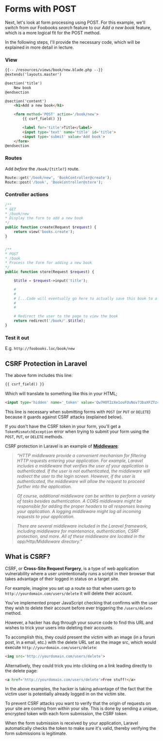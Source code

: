 # Forms with POST

Next, let's look at form processing using POST. For this example, we'll switch from our Foobooks *search* feature to our *Add a new book* feature, which is a more logical fit for the POST method.

In the following steps, I'll provide the necessary code, which will be explained in more detail in lecture.


### View
```html
{{-- /resources/views/book/new.blade.php --}}
@extends('layouts.master')

@section('title')
    New book
@endsection

@section('content')
    <h1>Add a new book</h1>

    <form method='POST' action='/book/new'>
        {{ csrf_field() }}

        <label for='title'>Title</label>
        <input type='text' name='title' id='title'>
        <input type='submit' value='Add book'>
    </form>
@endsection
```


### Routes
Add *before* the `/book/{title?}` route.

```php
Route::get('/book/new', 'BookController@create');
Route::post('/book', 'BookController@store');
```


### Controller actions
```php
/**
* GET
* /book/new
* Display the form to add a new book
*/
public function create(Request $request) {
    return view('books.create');
}


/**
* POST
* /book
* Process the form for adding a new book
*/
public function store(Request $request) {

    $title = $request->input('title');

    #
    #
    # [...Code will eventually go here to actually save this book to a database...]
    #
    #

    # Redirect the user to the page to view the book
    return redirect('/book/'.$title);
}
```

### Test it out
E.g. `http://foobooks.loc/book/new`




## CSRF Protection in Laravel
The above form includes this line:

```html
{{ csrf_field() }}
```

Which will translate to something like this in your HTML;

```html
<input type='hidden' name='_token' value='Qw7HOT2zXe1ouFUuNov73baXFZTz4nHdf0CyJvZe'>
```

This line is necessary when submitting forms with `POST` (or `PUT` or `DELETE`) because it guards against CSRF attacks (explained below).

If you don't have the CSRF token in your form, you'll get a `TokenMismatchException` error when trying to submit your form using the `POST`, `PUT`, or `DELETE` methods.

CSRF protection in Laravel is an example of [__Middleware__](http://laravel.com/docs/middleware#terminable-middleware):

> *&ldquo;HTTP middleware provide a convenient mechanism for filtering HTTP requests entering your application. For example, Laravel includes a middleware that verifies the user of your application is authenticated. If the user is not authenticated, the middleware will redirect the user to the login screen. However, if the user is authenticated, the middleware will allow the request to proceed further into the application.*

> *Of course, additional middleware can be written to perform a variety of tasks besides authentication. A CORS middleware might be responsible for adding the proper headers to all responses leaving your application. A logging middleware might log all incoming requests to your application.*

> *There are several middleware included in the Laravel framework, including middleware for maintenance, authentication, CSRF protection, and more. All of these middleware are located in the app/Http/Middleware directory.&rdquo;*




## What is CSRF?
CSRF, or __Cross-Site Request Forgery__, is a type of web application vulnerability where a user unintentionally runs a script in their browser that takes advantage of their logged in status on a target site.

For example, imagine you set up a route so that when users go to `http://yourdomain.com/users/delete` it will delete their account.

You've implemented proper JavaScript checking that confirms with the user they wish to delete their account before ever triggering the `/users/delete` method.

However, a hacker has dug through your source code to find this URL and wishes to trick your users into deleting their accounts.

To accomplish this, they could present the victim with an image (in a forum post, in a email, etc.) with the delete URL set as the image src, which would execute `http://yourdomain.com/users/delete`:

```html
<img src='http://yourdomain.com/users/delete'>
```

Alternatively, they could trick you into clicking on a link leading directly to the delete page:

```html
<a href='http://yourdomain.com/users/delete'>Free stuff!</a>
```

In the above examples, the hacker is taking advantage of the fact that the victim user is potentially already logged in on the victim site.

To prevent CSRF attacks you want to verify that the origin of requests on your site are coming from within your site. This is done by sending a unique, encrypted token with each form submission, the CSRF token.

When the form submission is received by your application, Laravel automatically checks the token to make sure it's valid, thereby verifying the form submissions is legitimate.

